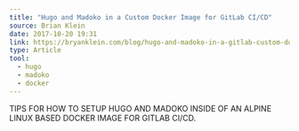 ```yaml
---
title: "Hugo and Madoko in a Custom Docker Image for GitLab CI/CD"
source: Brian Klein
date: 2017-10-20 19:31
link: https://bryanklein.com/blog/hugo-and-madoko-in-a-gitlab-custom-docker-image/
type: Article
tool:
  - hugo
  - madoko
  - docker
---
```

TIPS FOR HOW TO SETUP HUGO AND MADOKO INSIDE OF AN ALPINE LINUX BASED DOCKER IMAGE FOR GITLAB CI/CD.





